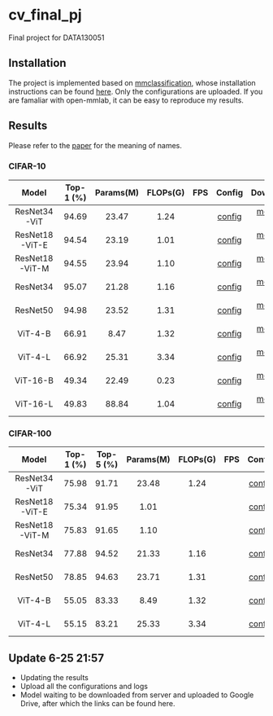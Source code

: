 # cv_final_pj
Final project for DATA130051

## Installation
The project is implemented based on [mmclassification](https://github.com/open-mmlab/mmclassification), whose installation instructions can be found [here](https://github.com/open-mmlab/mmclassification/blob/master/docs/install.md). Only the configurations are uploaded. If you are famaliar with open-mmlab, it can be easy to reproduce my results.

## Results
Please refer to the [paper](https://drive.google.com/file/d/1xtjBugR5Lr6QX6pLU_tfM0Ua2f9GB0Kt/view?usp=sharing) for the meaning of names.

### CIFAR-10
| Model          | Top-1 (%) | Params(M) | FLOPs(G) | FPS | Config                                               | Download                                       |
| :------------: | :-------: | :-------: | :------: | :-: |:---------------------------------------------------: | :-------------------------------------------:  |
| ResNet34-ViT   | 94.69     | 23.47     | 1.24     |     | [config](./configs/custom/resnet34_vit_cifar10.py)   | [model]() \| [log](./logs/resnet34_vit_cifar10.log)
| ResNet18-ViT-E | 94.54     | 23.19     | 1.01     |     | [config](./configs/custom/resnet18_vit_E_cifar10.py) | [model]() \| [log](./logs/resnet18_vit_E_cifar10.log)
| ResNet18-ViT-M | 94.55     | 23.94     | 1.10     |     | [config](./configs/custom/resnet18_vit_M_cifar10.py) | [model]() \| [log](./logs/resnet18_vit_M_cifar10.log)
| ResNet34       | 95.07     | 21.28     | 1.16     |     | [config](./configs/custom/resnet34_cifar10.py)       | [model]() \| [log](./logs/resnet34_cifar10.log)
| ResNet50       | 94.98     | 23.52     | 1.31     |     | [config](./configs/custom/resnet50_cifar10.py)       | [model]() \| [log](./logs/resnet50_cifar10.log)
| ViT-4-B        | 66.91     | 8.47      | 1.32     |     | [config](./configs/custom/vit_4_B_cifar10.py)        | [model]() \| [log](./logs/vit_4_B_cifar10.log)
| ViT-4-L        | 66.92     | 25.31     | 3.34     |     | [config](./configs/custom/vit_4_L_cifar10.py)        | [model]() \| [log](./logs/vit_4_L_cifar10.log)
| ViT-16-B       | 49.34     | 22.49     | 0.23     |     | [config](./configs/custom/vit_16_B_cifar10.py)       | [model]() \| [log](./logs/vit_16_B_cifar10.log)
| ViT-16-L       | 49.83     | 88.84     | 1.04     |     | [config](./configs/custom/vit_16_L_cifar10.py)       | [model]() \| [log](./logs/vit_16_L_cifar10.log)


### CIFAR-100
| Model          | Top-1 (%) | Top-5 (%) |  Params(M) | FLOPs(G) | FPS | Config                                                | Download                                       |
| :------------: | :-------: | :-------: | :--------: | :------: | :-: |:----------------------------------------------------: | :-------------------------------------------:  |
| ResNet34-ViT   | 75.98     | 91.71     | 23.48      | 1.24     |      | [config](./configs/custom/resnet34_vit_cifar100.py)   | [model]() \| [log](./logs/resnet34_vit_cifar100.log)
| ResNet18-ViT-E | 75.34     | 91.95     | 1.01       |          |      | [config](./configs/custom/resnet18_vit_E_cifar100.py) | [model]() \| [log](./logs/resnet18_vit_E_cifar100.log)
| ResNet18-ViT-M | 75.83     | 91.65     | 1.10       |          |      | [config](./configs/custom/resnet18_vit_M_cifar100.py) | [model]() \| [log](./logs/resnet18_vit_M_cifar100.log)
| ResNet34       | 77.88     | 94.52     | 21.33      | 1.16     |      | [config](./configs/custom/resnet34_cifar100.py)       | [model]() \| [log](./logs/resnet34_cifar100.log)
| ResNet50       | 78.85     | 94.63     | 23.71      | 1.31     |      | [config](./configs/custom/resnet50_cifar100.py)       | [model]() \| [log](./logs/resnet50_cifar100.log)
| ViT-4-B        | 55.05     | 83.33     | 8.49       | 1.32     |      | [config](./configs/custom/vit_4_B_cifar100.py)        | [model]() \| [log](./logs/vit_4_B_cifar100.log)
| ViT-4-L        | 55.15     | 83.21     | 25.33      | 3.34     |      | [config](./configs/custom/vit_4_L_cifar100.py)        | [model]() \| [log](./logs/vit_4_L_cifar100.log)

## Update 6-25 21:57
- Updating the results
- Upload all the configurations and logs
- Model waiting to be downloaded from server and uploaded to Google Drive, after which the links can be found here.
